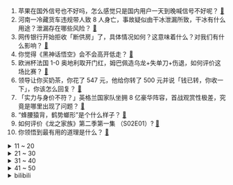 1. 苹果在国外信号也不好吗，怎么感觉只是国内用户一天到晚喊信号不好呢？ [:link:](https://www.zhihu.com/question/470739718)
2. 河南一冷藏货车违规带人致 8 人身亡，事故疑似由干冰泄漏所致，干冰有什么用途？泄漏存在哪些风险？ [:link:](https://www.zhihu.com/question/659147174)
3. 网传银行开始拒收「断供房」了，具体情况如何？这意味着什么？对我们有什么影响？ [:link:](https://www.zhihu.com/question/659129048)
4. 你觉得《黑神话悟空》会不会高开低走？ [:link:](https://www.zhihu.com/question/658660637)
5. 欧洲杯法国 1-0 奥地利取开门红，姆巴佩造乌龙+失单刀+伤退，如何评价这场比赛？ [:link:](https://www.zhihu.com/question/659144990)
6. 领导让你买奶茶，你花了 547 元，他给你转了 500 元并说「钱已转，你收一下」，你该怎么回复？ [:link:](https://www.zhihu.com/question/656218189)
7. 「实力与身价不符？」英格兰国家队坐拥 8 亿豪华阵容，首战观赏性极差，究竟是哪里出现了问题？ [:link:](https://www.zhihu.com/question/659139108)
8. “蜂腰猿背，鹤势螂形”是个什么样子？ [:link:](https://www.zhihu.com/question/658697971)
9. 如何评价《龙之家族》第二季第一集 （S02E01）? [:link:](https://www.zhihu.com/question/659139399)
10. 你领悟到最有用的道理是什么？ [:link:](https://www.zhihu.com/question/659093069)
<details>
<summary>11 ~ 20</summary>

11. 幼儿园小班快结束了，还不会数数和认字，现阶段需不需要引导认字和有没必要，后期一年级会很艰难吗？ [:link:](https://www.zhihu.com/question/658636499)
12. 人作为生物不应该是「趋利避害」的吗？为什么还会有「受虐狂」的存在? [:link:](https://www.zhihu.com/question/644249136)
13. 为什么天龙八部中，乔峰不能接受自己是契丹人？ [:link:](https://www.zhihu.com/question/657782364)
14. 在战争期间，部队口令对不上，是不是可以直接开枪？ [:link:](https://www.zhihu.com/question/619790421)
15. 理想车友聚会多车连环追尾，理想汽车回应「雨天路滑，车距太近，5 辆车受损」，哪些信息值得关注？ [:link:](https://www.zhihu.com/question/659125959)
16. 中国宣布将把澳大利亚纳入单方面免签国家范围，有哪些影响？ [:link:](https://www.zhihu.com/question/659135817)
17. 想让士兵吃饱饭招聘一群厨师随军不就行了为什么还要培育出炊事兵这个兵种？ [:link:](https://www.zhihu.com/question/658915200)
18. 以色列总理内塔尼亚胡宣布战时内阁已解散，这意味着什么？ [:link:](https://www.zhihu.com/question/659149111)
19. 如何评价此沙包上恩主演的电视剧《金庸武侠世界》？ [:link:](https://www.zhihu.com/question/659170553)
20. 跟谈了2年的男朋友见了父母谈婚论嫁的时候，他跟我说既不会跟我分手也不会跟我结婚，我该怎么跟他沟通？ [:link:](https://www.zhihu.com/question/657271200)
</details>
<details>
<summary>21 ~ 30</summary>

21. 16岁亚马尔欧洲杯闪耀，为什么中国还在拒绝用年轻球员？ [:link:](https://www.zhihu.com/question/659123718)
22. 2024 年退休人员基本养老金上调 3%，将带来哪些影响？ [:link:](https://www.zhihu.com/question/659149352)
23. 爆冷！欧洲杯比利时 0-1 斯洛伐克，卢卡库屡失良机+2 粒进球被吹，怎样看待比利时队的前景？ [:link:](https://www.zhihu.com/question/659144975)
24. 巅峰期的成龙身体素质是怎么一种存在? [:link:](https://www.zhihu.com/question/29200738)
25. 喜欢上了一个浙江的男生放不下，怎么办啊？ [:link:](https://www.zhihu.com/question/659096945)
26. 「时间」真的能治愈所有的心理创伤吗？ [:link:](https://www.zhihu.com/question/658696628)
27. 可以给新警一些建议吗? [:link:](https://www.zhihu.com/question/658982254)
28. 作为职场新人，「工作能力」和「工作态度」，哪个更重要？ [:link:](https://www.zhihu.com/question/658821400)
29. 你见过哪些有趣的地摊书？ [:link:](https://www.zhihu.com/question/31709159)
30. 宁德时代被曝要求国内员工施行 896 工作制，公司回应称「此事为曲解造谣」，这一安排是否合理、合法？ [:link:](https://www.zhihu.com/question/659139048)
</details>
<details>
<summary>31 ~ 40</summary>

31. 敏感肤质，有哪些不得不入手的防晒好物？ [:link:](https://www.zhihu.com/question/655427706)
32. 从小到大我都融入不了集体，现在逐渐变得怀疑自己，越来越自卑敏感，我该怎么调整？ [:link:](https://www.zhihu.com/question/658676750)
33. 人们为什么开始喜欢《泰坦尼克号》里面的贵族少爷卡尔？ [:link:](https://www.zhihu.com/question/20194023)
34. 二战苏联有什么权利虐待战俘? [:link:](https://www.zhihu.com/question/657854203)
35. 知情人称广汽本田拟裁员 1700 名，遣散费丰厚，员工争先恐后排队等裁员，透露了什么信息？ [:link:](https://www.zhihu.com/question/658912804)
36. 旅途中你经历最热的旅行地是哪里？ [:link:](https://www.zhihu.com/question/657034147)
37. 为何称王昌龄为七绝圣手，他的七绝诗到底好在哪里？ [:link:](https://www.zhihu.com/question/30418931)
38. 刚入职发现同事都很忙，但自己很闲，我该主动寻找工作，还是等待领导安排？ [:link:](https://www.zhihu.com/question/658821370)
39. 如何看待尼康 (Nikon) Z 6III 微单相机? [:link:](https://www.zhihu.com/question/658587117)
40. 商务部宣布对原产于欧盟的进口相关猪肉及猪副产品进行反倾销立案调查，为何采取这一行动？会带来哪些影响？ [:link:](https://www.zhihu.com/question/659145135)
</details>
<details>
<summary>41 ~ 50</summary>

41. 《大明王朝 1566》算不算权谋剧之最？ [:link:](https://www.zhihu.com/question/658146452)
42. 985 毕业生反向升学读技校，这反映了什么趋势或现象？ [:link:](https://www.zhihu.com/question/658900399)
43. 如何评价超人气热血动画电影《排球少年!!垃圾场决战》？ [:link:](https://www.zhihu.com/question/648832591)
44. 5 月 70 城房价出炉，各线城市商品住宅销售价格环比下降、同比降幅略有扩大，如何解读这一走势？ [:link:](https://www.zhihu.com/question/659125799)
45. 2024 欧洲杯赛场上为什么会出现很多国内企业的中文广告？ [:link:](https://www.zhihu.com/question/658944160)
46. 泽连斯基提谈判条件，「若俄从『乌合法领土上撤军』，明天就能开始谈」，如何看待这一表态？当前局势如何？ [:link:](https://www.zhihu.com/question/659130295)
47. 《黑神话:悟空》参与闭门试玩的媒体与 KOL 先后发布体验感受，有哪些信息值得关注？ [:link:](https://www.zhihu.com/question/659122829)
48. 奢侈品行业遇冷，YNAP 将退出中国，范思哲、巴黎世家等推出大幅折扣，背后有哪些原因？ [:link:](https://www.zhihu.com/question/659065269)
49. 「烟卡」游戏风靡小学生群体，学校周边多家商店售卖，小学生为什么喜欢玩「烟卡」，家长学校又该如何应对？ [:link:](https://www.zhihu.com/question/659067344)
50. 为什么除了罗马之外没有一个帝国能做到环地中海？ [:link:](https://www.zhihu.com/question/657986870)
</details><details>
<summary>bilibili</summary>

</details>
